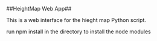 ##HeightMap Web App##

This is a web interface for the hieght map Python script. 


run npm install in the directory to install the node modules
